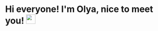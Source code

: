 # Hi everyone! I'm Olya, nice to meet you! <img src="https://i.pinimg.com/originals/4c/23/63/4c236364db3543337354bc3acc1fe792.gif" width="30px">

<!--
**olhahoshko/olhahoshko** is a ✨ _special_ ✨ repository because its `README.md` (this file) appears on your GitHub profile.

Here are some ideas to get you started:

- 🔭 I’m currently working on ...
- 🌱 I’m currently learning ...
- 👯 I’m looking to collaborate on ...
- 🤔 I’m looking for help with ...
- 💬 Ask me about ...
- 📫 How to reach me: ...
- 😄 Pronouns: ...
- ⚡ Fun fact: ...
-->
